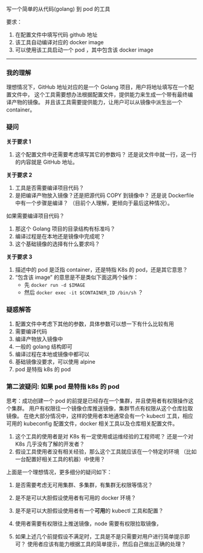 写一个简单的从代码(golang) 到 pod 的工具

要求：

1. 在配置文件中填写代码 github 地址
2. 该工具自动编译对应的 docker image
3. 可以使用该工具启动一个 pod ，其中包含该 docker image

-----------------------------------------

### 我的理解

理想情况下，GitHub 地址对应的是一个 Golang 项目，用户将地址填写在一个配置文件中，
这个工具需要想办法根据配置文件，提供能力来生成一个带有最终编译产物的镜像。
并且该工具需要提供能力，让用户可以从镜像中派生出一个 container。

### 疑问

**关于要求 1**

1. 这个配置文件中还需要考虑填写其它的参数吗？
还是说文件中就一行，这一行的内容就是 GitHub 地址。

**关于要求 2**

1. 工具是否需要编译项目代码？
2. 是把编译产物放入镜像？还是把源代码 COPY 到镜像中？
还是说 Dockerfile 中有一个步骤是编译？
（目前个人理解，更倾向于最后这种情况）。

如果需要编译项目代码？

1. 那这个 Golang 项目的目录结构有标准吗？
2. 编译过程是在本地还是镜像中完成呢？
3. 这个基础镜像的选择有什么要求吗？

**关于要求 3**

1. 描述中的 pod 是泛指 container，还是特指 K8s 的 pod，还是其它意思？
2. “包含该 image” 的意思是不是类似下面这两个操作：
    - 先 `docker run -d $IMAGE`
    - 然后 `docker exec -it $CONTAINER_ID /bin/sh`  ？

### 疑惑解答

1. 配置文件中考虑下其他的参数，具体参数可以想一下有什么比较有用
2. 需要编译代码
3. 编译产物放入镜像中
4. 一般的 golang 结构即可
5. 编译过程在本地或镜像中都可以
6. 基础镜像没要求，可以使用 alpine
7. pod 是特指 k8s 的 pod


### 第二波疑问: 如果 pod 是特指 k8s 的 pod

思考：成功创建一个 pod 的前提是已经存在一个集群，并且使用者有权限操作这个集群。
用户有权限往一个镜像仓库推送镜像，集群节点有权限从这个仓库拉取镜像。
在绝大部分情况中，这样的使用者本地通常会有一个 kubectl 工具，相应可用的
kubeconfig 配置文件，docker 相关工具以及仓库相关配置文件。

1. 这个工具的使用者是对 K8s 有一定使用或运维经验的工程师呢？
还是一个对 K8s 几乎没有了解的开发者？
2. 假设工具使用者没有相关经验，那么这个工具就应该在一个特定的环境
（比如一台配置好相关工具的机器）中使用？

上面是一个理想情况，更多细分的疑问如下：

1. 是否需要考虑无可用集群、多集群，有集群无权限等情况？
2. 是不是可以大胆假设使用者有可用的 docker 环境？
3. 是不是可以大胆假设使用者有一个**可用**的 kubectl 工具和配置？
4. 使用者需要有权限往上推送镜像，node 需要有权限拉取镜像，

5. 如果上述几个前提假设不满足时，工具是不是只需要对用户进行简单提示即可？
使用者应该有能力根据工具的简单提示，然后自己做出正确的处理？

